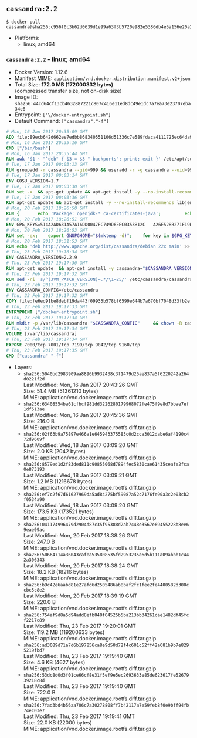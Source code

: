 ## `cassandra:2.2`

```console
$ docker pull cassandra@sha256:c956f0c3b62d0639d1e99a63f3b5720e982e5386db4e5a156e20a2fff65e5aa9
```

-	Platforms:
	-	linux; amd64

### `cassandra:2.2` - linux; amd64

-	Docker Version: 1.12.6
-	Manifest MIME: `application/vnd.docker.distribution.manifest.v2+json`
-	Total Size: **172.0 MB (172000332 bytes)**  
	(compressed transfer size, not on-disk size)
-	Image ID: `sha256:44cd64cf13cb4632887221c807c416e11ed8dc49e1dc7a7ea73e23707eba34e8`
-	Entrypoint: `["\/docker-entrypoint.sh"]`
-	Default Command: `["cassandra","-f"]`

```dockerfile
# Mon, 16 Jan 2017 20:35:09 GMT
ADD file:89ecb642d662ee7edbb868340551106d51336c7e589fdaca4111725ec64da957 in / 
# Mon, 16 Jan 2017 20:35:16 GMT
CMD ["/bin/bash"]
# Mon, 16 Jan 2017 20:35:44 GMT
RUN awk '$1 ~ "^deb" { $3 = $3 "-backports"; print; exit }' /etc/apt/sources.list > /etc/apt/sources.list.d/backports.list
# Tue, 17 Jan 2017 00:03:13 GMT
RUN groupadd -r cassandra --gid=999 && useradd -r -g cassandra --uid=999 cassandra
# Tue, 17 Jan 2017 00:03:14 GMT
ENV GOSU_VERSION=1.7
# Tue, 17 Jan 2017 00:03:30 GMT
RUN set -x 	&& apt-get update && apt-get install -y --no-install-recommends ca-certificates wget && rm -rf /var/lib/apt/lists/* 	&& wget -O /usr/local/bin/gosu "https://github.com/tianon/gosu/releases/download/$GOSU_VERSION/gosu-$(dpkg --print-architecture)" 	&& wget -O /usr/local/bin/gosu.asc "https://github.com/tianon/gosu/releases/download/$GOSU_VERSION/gosu-$(dpkg --print-architecture).asc" 	&& export GNUPGHOME="$(mktemp -d)" 	&& gpg --keyserver ha.pool.sks-keyservers.net --recv-keys B42F6819007F00F88E364FD4036A9C25BF357DD4 	&& gpg --batch --verify /usr/local/bin/gosu.asc /usr/local/bin/gosu 	&& rm -r "$GNUPGHOME" /usr/local/bin/gosu.asc 	&& chmod +x /usr/local/bin/gosu 	&& gosu nobody true 	&& apt-get purge -y --auto-remove ca-certificates wget
# Tue, 17 Jan 2017 00:03:36 GMT
RUN apt-get update && apt-get install -y --no-install-recommends libjemalloc1 && rm -rf /var/lib/apt/lists/*
# Mon, 20 Feb 2017 18:26:50 GMT
RUN { 		echo 'Package: openjdk-* ca-certificates-java'; 		echo 'Pin: release n=*-backports'; 		echo 'Pin-Priority: 990'; 	} > /etc/apt/preferences.d/java-backports
# Mon, 20 Feb 2017 18:26:51 GMT
ENV GPG_KEYS=514A2AD631A57A16DD0047EC749D6EEC0353B12C 	A26E528B271F19B9E5D8E19EA278B781FE4B2BDA
# Mon, 20 Feb 2017 18:26:53 GMT
RUN set -ex; 	export GNUPGHOME="$(mktemp -d)"; 	for key in $GPG_KEYS; do 		gpg --keyserver ha.pool.sks-keyservers.net --recv-keys "$key"; 	done; 	gpg --export $GPG_KEYS > /etc/apt/trusted.gpg.d/cassandra.gpg; 	rm -r "$GNUPGHOME"; 	apt-key list
# Mon, 20 Feb 2017 18:31:53 GMT
RUN echo 'deb http://www.apache.org/dist/cassandra/debian 22x main' >> /etc/apt/sources.list.d/cassandra.list
# Thu, 23 Feb 2017 19:16:34 GMT
ENV CASSANDRA_VERSION=2.2.9
# Thu, 23 Feb 2017 19:17:30 GMT
RUN apt-get update 	&& apt-get install -y cassandra="$CASSANDRA_VERSION" 	&& rm -rf /var/lib/apt/lists/*
# Thu, 23 Feb 2017 19:17:32 GMT
RUN sed -ri 's/^(JVM_PATCH_VERSION)=.*/\1=25/' /etc/cassandra/cassandra-env.sh
# Thu, 23 Feb 2017 19:17:32 GMT
ENV CASSANDRA_CONFIG=/etc/cassandra
# Thu, 23 Feb 2017 19:17:32 GMT
COPY file:fe6ed91be8debf19da443f09935b578bf6599e644b7a670bf7048d33fb2efa9e in /docker-entrypoint.sh 
# Thu, 23 Feb 2017 19:17:33 GMT
ENTRYPOINT ["/docker-entrypoint.sh"]
# Thu, 23 Feb 2017 19:17:34 GMT
RUN mkdir -p /var/lib/cassandra "$CASSANDRA_CONFIG" 	&& chown -R cassandra:cassandra /var/lib/cassandra "$CASSANDRA_CONFIG" 	&& chmod 777 /var/lib/cassandra "$CASSANDRA_CONFIG"
# Thu, 23 Feb 2017 19:17:34 GMT
VOLUME [/var/lib/cassandra]
# Thu, 23 Feb 2017 19:17:34 GMT
EXPOSE 7000/tcp 7001/tcp 7199/tcp 9042/tcp 9160/tcp
# Thu, 23 Feb 2017 19:17:35 GMT
CMD ["cassandra" "-f"]
```

-	Layers:
	-	`sha256:5040bd2983909aa8896b9932438c3f1479d25ae837a5f6220242a264d0221f2d`  
		Last Modified: Mon, 16 Jan 2017 20:43:26 GMT  
		Size: 51.4 MB (51361210 bytes)  
		MIME: application/vnd.docker.image.rootfs.diff.tar.gzip
	-	`sha256:63408554ba61cfbcf981dd3226280179968072fe475f9e8d7bbae7ef1df513ae`  
		Last Modified: Mon, 16 Jan 2017 20:45:36 GMT  
		Size: 216.0 B  
		MIME: application/vnd.docker.image.rootfs.diff.tar.gzip
	-	`sha256:02f63b9a75897e466a1e645943375583c0d2cca3012dabe6af4190c472d9609f`  
		Last Modified: Wed, 18 Jan 2017 03:09:20 GMT  
		Size: 2.0 KB (2042 bytes)  
		MIME: application/vnd.docker.image.rootfs.diff.tar.gzip
	-	`sha256:8579ed1d2f83ded811c90855068d7894fec5830cae61435ceafe2fca0e873193`  
		Last Modified: Wed, 18 Jan 2017 03:09:21 GMT  
		Size: 1.2 MB (1216678 bytes)  
		MIME: application/vnd.docker.image.rootfs.diff.tar.gzip
	-	`sha256:ef7c2f67d61627969da5ad84275bf59087a52c7176fe90a3c2e03cb2f0534a90`  
		Last Modified: Wed, 18 Jan 2017 03:09:20 GMT  
		Size: 173.5 KB (173521 bytes)  
		MIME: application/vnd.docker.image.rootfs.diff.tar.gzip
	-	`sha256:041174996479d2904d87c35f95388d2ab7448e3567e69455228b8ee69eae09ac`  
		Last Modified: Mon, 20 Feb 2017 18:38:26 GMT  
		Size: 247.0 B  
		MIME: application/vnd.docker.image.rootfs.diff.tar.gzip
	-	`sha256:50664714a36043cafea535808535fd2953235a6d5b111a09abbb1c442a306343`  
		Last Modified: Mon, 20 Feb 2017 18:38:24 GMT  
		Size: 18.2 KB (18216 bytes)  
		MIME: application/vnd.docker.image.rootfs.diff.tar.gzip
	-	`sha256:b9c42e6aabd81e27afd6d2505486ab8baf2fc1fee2fe4400582d300ccbc5c8e2`  
		Last Modified: Mon, 20 Feb 2017 18:39:19 GMT  
		Size: 220.0 B  
		MIME: application/vnd.docker.image.rootfs.diff.tar.gzip
	-	`sha256:754af9d8a5d94add8efb040f04525b5ba213bb34261cae1482df45fcf2217c89`  
		Last Modified: Thu, 23 Feb 2017 19:20:01 GMT  
		Size: 119.2 MB (119200633 bytes)  
		MIME: application/vnd.docker.image.rootfs.diff.tar.gzip
	-	`sha256:ad3089d71a7d6b197856ca8e9d50d72f4c601c52ff42a681b9b7e8295219fbd7`  
		Last Modified: Thu, 23 Feb 2017 19:19:40 GMT  
		Size: 4.6 KB (4627 bytes)  
		MIME: application/vnd.docker.image.rootfs.diff.tar.gzip
	-	`sha256:53dc8d0d3f01ce66cf8e31f5ef9e5ec2693633e85de623617fe5267939218c8d`  
		Last Modified: Thu, 23 Feb 2017 19:19:40 GMT  
		Size: 722.0 B  
		MIME: application/vnd.docker.image.rootfs.diff.tar.gzip
	-	`sha256:7fad3bd4b56aa706c7a30278808ff7b42117a7e59feb8f0e9bff94fb74ec03e7`  
		Last Modified: Thu, 23 Feb 2017 19:19:41 GMT  
		Size: 22.0 KB (22000 bytes)  
		MIME: application/vnd.docker.image.rootfs.diff.tar.gzip
